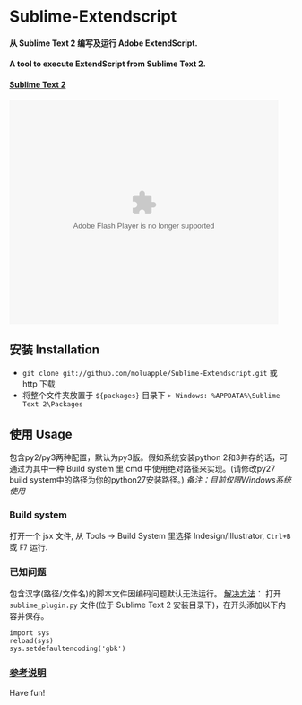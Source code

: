 # Sublime-Extendscript 
#### 从 Sublime Text 2 编写及运行 Adobe ExtendScript.
#### A tool to execute ExtendScript from Sublime Text 2.
#### [Sublime Text 2](http://www.sublimetext.com/2)

<embed src="http://www.tudou.com/v/WXGx3VpkgtA/&rpid=16122036&resourceId=16122036_05_11_99/v.swf" type="application/x-shockwave-flash" allowscriptaccess="always" allowfullscreen="true" wmode="opaque" width="480" height="400"></embed>

## 安装 Installation
- `git clone git://github.com/moluapple/Sublime-Extendscript.git` 或 http 下载
- 将整个文件夹放置于 `${packages}` 目录下 `> Windows: %APPDATA%\Sublime Text 2\Packages`

## 使用 Usage
包含py2/py3两种配置，默认为py3版。假如系统安装python 2和3并存的话，可通过为其中一种 Build system 里 cmd 中使用绝对路径来实现。(请修改py27 build system中的路径为你的python27安装路径。)
_备注：目前仅限Windows系统使用_

### Build system
打开一个 jsx 文件, 从 Tools -> Build System 里选择 Indesign/Illustrator, `Ctrl+B` 或 `F7` 运行.

### 已知问题
包含汉字(路径/文件名)的脚本文件因编码问题默认无法运行。
[解决方法](http://www.sublimetext.com/forum/viewtopic.php?f=3&t=6407&start=0&hilit=UnicodeEncodeError)：
打开 `sublime_plugin.py` 文件(位于 Sublime Text 2 安装目录下)，在开头添加以下内容并保存。

	import sys 
	reload(sys) 
	sys.setdefaultencoding('gbk')

### [参考说明](http://applia.tumblr.com/post/18494845809/sublime-text-2-adobe-extendscript)

Have fun!